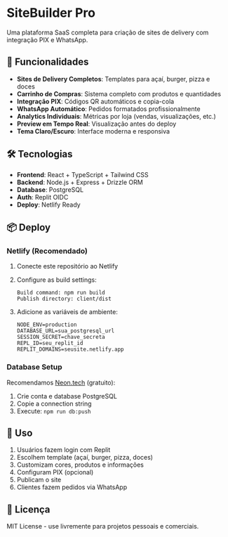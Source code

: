 # SiteBuilder Pro

Uma plataforma SaaS completa para criação de sites de delivery com integração PIX e WhatsApp.

## 🚀 Funcionalidades

- **Sites de Delivery Completos**: Templates para açaí, burger, pizza e doces
- **Carrinho de Compras**: Sistema completo com produtos e quantidades
- **Integração PIX**: Códigos QR automáticos e copia-cola
- **WhatsApp Automático**: Pedidos formatados profissionalmente
- **Analytics Individuais**: Métricas por loja (vendas, visualizações, etc.)
- **Preview em Tempo Real**: Visualização antes do deploy
- **Tema Claro/Escuro**: Interface moderna e responsiva

## 🛠️ Tecnologias

- **Frontend**: React + TypeScript + Tailwind CSS
- **Backend**: Node.js + Express + Drizzle ORM
- **Database**: PostgreSQL
- **Auth**: Replit OIDC
- **Deploy**: Netlify Ready

## 📦 Deploy

### Netlify (Recomendado)

1. Conecte este repositório ao Netlify
2. Configure as build settings:
   ```
   Build command: npm run build
   Publish directory: client/dist
   ```

3. Adicione as variáveis de ambiente:
   ```
   NODE_ENV=production
   DATABASE_URL=sua_postgresql_url
   SESSION_SECRET=chave_secreta
   REPL_ID=seu_replit_id
   REPLIT_DOMAINS=seusite.netlify.app
   ```

### Database Setup

Recomendamos [Neon.tech](https://neon.tech) (gratuito):
1. Crie conta e database PostgreSQL
2. Copie a connection string
3. Execute: `npm run db:push`

## 🎯 Uso

1. Usuários fazem login com Replit
2. Escolhem template (açaí, burger, pizza, doces)
3. Customizam cores, produtos e informações
4. Configuram PIX (opcional)
5. Publicam o site
6. Clientes fazem pedidos via WhatsApp

## 📄 Licença

MIT License - use livremente para projetos pessoais e comerciais.